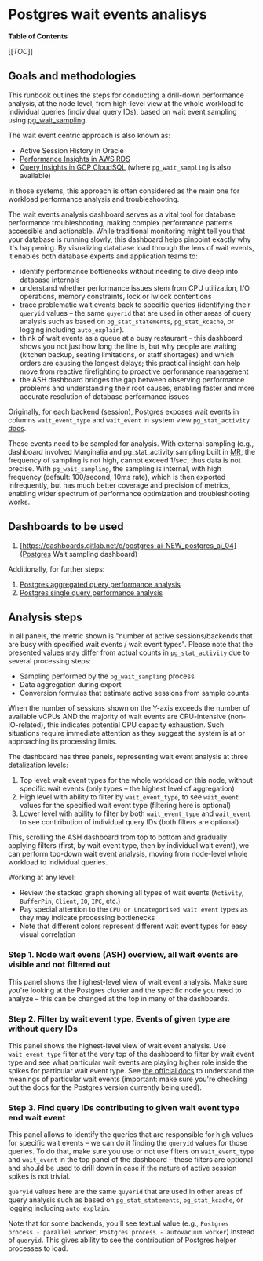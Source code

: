 # Postgres wait events analisys

**Table of Contents**

[[_TOC_]]

## Goals and methodologies

This runbook outlines the steps for conducting a drill-down performance analysis, at the node level, from high-level view at the whole workload to individual queries (individual query IDs), based on wait event sampling using [pg_wait_sampling](https://github.com/postgrespro/pg_wait_sampling).

The wait event centric approach is also known as:

- Active Session History in Oracle
- [Performance Insights in AWS RDS](https://aws.amazon.com/rds/performance-insights/)
- [Query Insights in GCP CloudSQL](https://cloud.google.com/sql/docs/postgres/using-query-insights) (where `pg_wait_sampling` is also available)

In those systems, this approach is often considered as the main one for workload performance analysis and troubleshooting.

The wait events analysis dashboard serves as a vital tool for database performance troubleshooting, making complex performance patterns accessible and actionable. While traditional monitoring might tell you that your database is running slowly, this dashboard helps pinpoint exactly why it's happening. By visualizing database load through the lens of wait events, it enables both database experts and application teams to:

- identify performance bottlenecks without needing to dive deep into database internals
- understand whether performance issues stem from CPU utilization, I/O operations, memory constraints, lock or lwlock contentions
- trace problematic wait events back to specific queries (identifying their `queryid` values – the same `quyerid` that are used in other areas of query analysis such as based on `pg_stat_statements`, `pg_stat_kcache`, or logging including `auto_explain`).
- think of wait events as a queue at a busy restaurant - this dashboard shows you not just how long the line is, but why people are waiting (kitchen backup, seating limitations, or staff shortages) and which orders are causing the longest delays; this practical insight can help move from reactive firefighting to proactive performance management
- the ASH dashboard bridges the gap between observing performance problems and understanding their root causes, enabling faster and more accurate resolution of database performance issues

Originally, for each backend (session), Postgres exposes wait events in columns `wait_event_type` and `wait_event` in system view `pg_stat_activity` [docs](https://www.postgresql.org/docs/current/monitoring-stats.html#WAIT-EVENT-TABLE).

These events need to be sampled for analysis. With external sampling (e.g., dashboard involved Marginalia and pg_stat_activity sampling built in [MR](https://gitlab.com/gitlab-com/runbooks/-/merge_requests/3370), the frequency of sampling is not high, cannot exceed 1/sec, thus data is not precise. With `pg_wait_sampling`, the sampling is internal, with high frequency (default: 100/second, 10ms rate), which is then exported infrequently, but has much better coverage and precision of metrics, enabling wider spectrum of performance optimization and troubleshooting works.

## Dashboards to be used

1. [https://dashboards.gitlab.net/d/postgres-ai-NEW_postgres_ai_04](Postgres Wait sampling dashboard)

Additionally, for further steps:

1. [Postgres aggregated query performance analysis](https://dashboards.gitlab.net/d/postgres-ai-NEW_postgres_ai_02)
1. [Postgres single query performance analysis](https://dashboards.gitlab.net/d/postgres-ai-NEW_postgres_ai_03)

## Analysis steps

In all panels, the metric shown is "number of active sessions/backends that are busy with specified wait events / wait event types". Please note that the presented values may differ from actual counts in `pg_stat_activity` due to several processing steps:

- Sampling performed by the `pg_wait_sampling` process
- Data aggregation during export
- Conversion formulas that estimate active sessions from sample counts

When the number of sessions shown on the Y-axis exceeds the number of available vCPUs AND the majority of wait events are CPU-intensive (non-IO-related), this indicates potential CPU capacity exhaustion. Such situations require immediate attention as they suggest the system is at or approaching its processing limits.

The dashboard has three panels, representing wait event analysis at three detalization levels:

1. Top level: wait event types for the whole workload on this node, without specific wait events (only types – the highest level of aggregation)
2. High level with ability to filter by `wait_event_type`, to see `wait_event` values for the specified wait event type (filtering here is optional)
3. Lower level with ability to filter by both `wait_event_type` and `wait_event` to see contiribution of individual query IDs (both filters are optional)

This, scrolling the ASH dashboard from top to bottom and gradually applying filters (first, by wait event type, then by individual wait event), we can perform top-down wait event analysis, moving from node-level whole workload to individual queries.

Working at any level:

- Review the stacked graph showing all types of wait events (`Activity`, `BufferPin`, `Client`, `IO`, `IPC`, etc.)
- Pay special attention to the `CPU or Uncategorised wait event` types as they may indicate processing bottlenecks
- Note that different colors represent different wait event types for easy visual correlation

### Step 1. Node wait evens (ASH) overview, all wait events are visible and not filtered out

This panel shows the highest-level view of wait event analysis. Make sure you're looking at the Postgres cluster and the specific node you need to analyze – this can be changed at the top in many of the dashboards.

### Step 2. Filter by wait event type. Events of given type are without query IDs

This panel shows the highest-level view of wait event analysis. Use `wait_event_type` filter at the very top of the dashboard to filter by wait event type and see what particular wait events are playing higher role inside the spikes for particular wait event type. See [the official docs](https://www.postgresql.org/docs/current/monitoring-stats.html#WAIT-EVENT-TABLE) to understand the meanings of particular wait events (important: make sure you're checking out the docs for the Postgres version currently being used).

### Step 3. Find query IDs contributing to given wait event type end wait event

This panel allows to identify the queries that are responsible for high values for specific wait events – we can do it finding the `queryid` values for those queries. To do that, make sure you use or not use filters on `wait_event_type` and `wait_event` in the top panel of the dashboard – these filters are optional and should be used to drill down in case if the nature of active session spikes is not trivial.

`queryid` values here are the same `quyerid` that are used in other areas of query analysis such as based on `pg_stat_statements`, `pg_stat_kcache`, or logging including `auto_explain`.

Note that for some backends, you'll see textual value (e.g., `Postgres process - parallel worker`, `Postgres process - autovacuum worker`) instead of `queryid`. This gives ability to see the contribution of Postgres helper processes to load.
